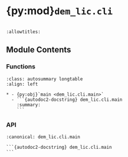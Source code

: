 # {py:mod}`dem_lic.cli`

```{py:module} dem_lic.cli
```

```{autodoc2-docstring} dem_lic.cli
:allowtitles:
```

## Module Contents

### Functions

````{list-table}
:class: autosummary longtable
:align: left

* - {py:obj}`main <dem_lic.cli.main>`
  - ```{autodoc2-docstring} dem_lic.cli.main
    :summary:
    ```
````

### API

````{py:function} main()
:canonical: dem_lic.cli.main

```{autodoc2-docstring} dem_lic.cli.main
```
````
